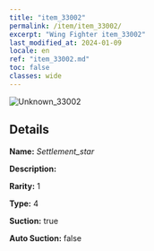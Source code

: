 ```yaml
---
title: "item_33002"
permalink: /item/item_33002/
excerpt: "Wing Fighter item_33002"
last_modified_at: 2024-01-09
locale: en
ref: "item_33002.md"
toc: false
classes: wide
---
```



 ![Unknown_33002](/images/item/Settlement_star_p.png)



## Details

 **Name:** *Settlement_star* 

 **Description:** 

 **Rarity:** 1 

 **Type:** 4 

 **Suction:** true 

 **Auto Suction:** false 


